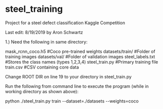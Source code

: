 # steel_training
Project for a steel defect classification Kaggle Competition



Last edit: 8/19/2019 by Aron Schwartz

1.) Need the following in same directory:

mask_rcnn_coco.h5      	   #Coco pre-trained weights 
datasets/train/            #Folder of training images
datasets/val/              #Folder of validation images
steel_labels.txt           #Stores the class names (types 1,2,3,4)
steel_train.py             #Primary training file
train.csv                  #CSV containing core data


Change ROOT DIR on line 19 to your directory in steel_train.py

Run the following from command line to execute the program (while in working directory as shown above):

python ./steel_train.py train --dataset=./datasets --weights=coco